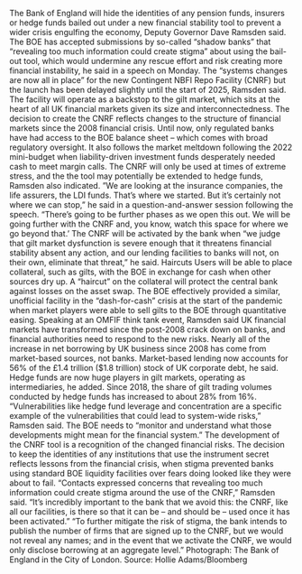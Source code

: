 The Bank of England will hide the identities of any pension funds, insurers or hedge funds bailed out under a new financial stability tool to prevent a wider crisis engulfing the economy, Deputy Governor Dave Ramsden said.
The BOE has accepted submissions by so-called “shadow banks” that “revealing too much information could create stigma” about using the bail-out tool, which would undermine any rescue effort and risk creating more financial instability, he said in a speech on Monday.
The “systems changes are now all in place” for the new Contingent NBFI Repo Facility (CNRF) but the launch has been delayed slightly until the start of 2025, Ramsden said. The facility will operate as a backstop to the gilt market, which sits at the heart of all UK financial markets given its size and interconnectedness.
The decision to create the CNRF reflects changes to the structure of financial markets since the 2008 financial crisis. Until now, only regulated banks have had access to the BOE balance sheet – which comes with broad regulatory oversight. It also follows the market meltdown following the 2022 mini-budget when liability-driven investment funds desperately needed cash to meet margin calls.
The CNRF will only be used at times of extreme stress, and the the tool may potentially be extended to hedge funds, Ramsden also indicated.
”We are looking at the insurance companies, the life assurers, the LDI funds. That’s where we started. But it’s certainly not where we can stop,” he said in a question-and-answer session following the speech. “There’s going to be further phases as we open this out. We will be going further with the CNRF and, you know, watch this space for where we go beyond that.’
The CNRF will be activated by the bank when “we judge that gilt market dysfunction is severe enough that it threatens financial stability absent any action, and our lending facilities to banks will not, on their own, eliminate that threat,” he said.
Haircuts
Users will be able to place collateral, such as gilts, with the BOE in exchange for cash when other sources dry up. A “haircut” on the collateral will protect the central bank against losses on the asset swap. The BOE effectively provided a similar, unofficial facility in the “dash-for-cash” crisis at the start of the pandemic when market players were able to sell gilts to the BOE through quantitative easing.
Speaking at an OMFIF think tank event, Ramsden said UK financial markets have transformed since the post-2008 crack down on banks, and financial authorities need to respond to the new risks. Nearly all of the increase in net borrowing by UK business since 2008 has come from market-based sources, not banks.
Market-based lending now accounts for 56% of the £1.4 trillion ($1.8 trillion) stock of UK corporate debt, he said. Hedge funds are now huge players in gilt markets, operating as intermediaries, he added. Since 2018, the share of gilt trading volumes conducted by hedge funds has increased to about 28% from 16%.
“Vulnerabilities like hedge fund leverage and concentration are a specific example of the vulnerabilities that could lead to system-wide risks,” Ramsden said. The BOE needs to “monitor and understand what those developments might mean for the financial system.”
The development of the CNRF tool is a recognition of the changed financial risks. The decision to keep the identities of any institutions that use the instrument secret reflects lessons from the financial crisis, when stigma prevented banks using standard BOE liquidity facilities over fears doing looked like they were about to fail.
“Contacts expressed concerns that revealing too much information could create stigma around the use of the CNRF,” Ramsden said. “It’s incredibly important to the bank that we avoid this: the CNRF, like all our facilities, is there so that it can be – and should be – used once it has been activated.”
“To further mitigate the risk of stigma, the bank intends to publish the number of firms that are signed up to the CNRF, but we would not reveal any names; and in the event that we activate the CNRF, we would only disclose borrowing at an aggregate level.”
Photograph: The Bank of England in the City of London. Source: Hollie Adams/Bloomberg